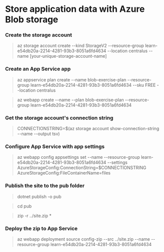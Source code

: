 # Store application data with Azure Blob storage

### Create the storage account
> az storage account create --kind StorageV2 --resource-group learn-e54db20a-2214-4281-93b3-8051a6fd4634 --location centralus --name [your-unique-storage-account-name] 

### Create an App Service app
> az appservice plan create --name blob-exercise-plan --resource-group learn-e54db20a-2214-4281-93b3-8051a6fd4634 --sku FREE --location centralus 

> az webapp create --name <your-unique-app-name> --plan blob-exercise-plan --resource-group learn-e54db20a-2214-4281-93b3-8051a6fd4634
  
### Get the storage account's connection string
  
> CONNECTIONSTRING=$(az storage account show-connection-string --name <your-unique-storage-account-name> --output tsv)
  
### Configure App Service with app settings
  
> az webapp config appsettings set --name <your-unique-app-name> --resource-group learn-e54db20a-2214-4281-93b3-8051a6fd4634 --settings AzureStorageConfig:ConnectionString=$CONNECTIONSTRING AzureStorageConfig:FileContainerName=files
  
### Publish the site to the pub folder
  
> dotnet publish -o pub
  
> cd pub
  
> zip -r ../site.zip *
  
### Deploy the zip to App Service
  
> az webapp deployment source config-zip --src ../site.zip --name <your-unique-app-name> --resource-group learn-e54db20a-2214-4281-93b3-8051a6fd4634

